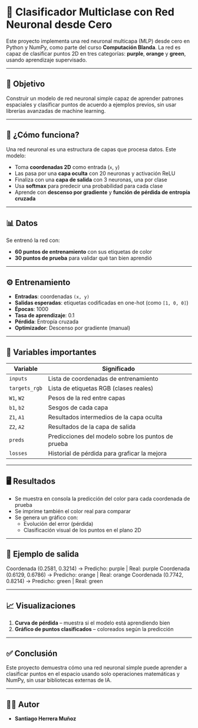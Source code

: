 # 🧠 Clasificador Multiclase con Red Neuronal desde Cero

Este proyecto implementa una red neuronal multicapa (MLP) desde cero en Python y NumPy, como parte del curso **Computación Blanda**. La red es capaz de clasificar puntos 2D en tres categorías: **purple**, **orange** y **green**, usando aprendizaje supervisado.

---

## 🎯 Objetivo

Construir un modelo de red neuronal simple capaz de aprender patrones espaciales y clasificar puntos de acuerdo a ejemplos previos, sin usar librerías avanzadas de machine learning.

---

## 🧩 ¿Cómo funciona?

Una red neuronal es una estructura de capas que procesa datos. Este modelo:

- Toma **coordenadas 2D** como entrada (`x`, `y`)
- Las pasa por una **capa oculta** con 20 neuronas y activación ReLU
- Finaliza con una **capa de salida** con 3 neuronas, una por clase
- Usa **softmax** para predecir una probabilidad para cada clase
- Aprende con **descenso por gradiente** y **función de pérdida de entropía cruzada**

---

## 📊 Datos

Se entrenó la red con:

- **60 puntos de entrenamiento** con sus etiquetas de color
- **30 puntos de prueba** para validar qué tan bien aprendió

---

## ⚙️ Entrenamiento

- **Entradas**: coordenadas `(x, y)`
- **Salidas esperadas**: etiquetas codificadas en one-hot (como `[1, 0, 0]`)
- **Épocas**: 1000
- **Tasa de aprendizaje**: 0.1
- **Pérdida**: Entropía cruzada
- **Optimizador**: Descenso por gradiente (manual)

---

## 🧠 Variables importantes

| Variable | Significado |
|----------|-------------|
| `inputs` | Lista de coordenadas de entrenamiento |
| `targets_rgb` | Lista de etiquetas RGB (clases reales) |
| `W1`, `W2` | Pesos de la red entre capas |
| `b1`, `b2` | Sesgos de cada capa |
| `Z1`, `A1` | Resultados intermedios de la capa oculta |
| `Z2`, `A2` | Resultados de la capa de salida |
| `preds` | Predicciones del modelo sobre los puntos de prueba |
| `losses` | Historial de pérdida para graficar la mejora |

---

## 🖥️ Resultados

- Se muestra en consola la predicción del color para cada coordenada de prueba
- Se imprime también el color real para comparar
- Se genera un gráfico con:
  - Evolución del error (pérdida)
  - Clasificación visual de los puntos en el plano 2D

---

## 📌 Ejemplo de salida

Coordenada (0.2581, 0.3214) → Predicho: purple | Real: purple
Coordenada (0.6129, 0.6786) → Predicho: orange | Real: orange
Coordenada (0.7742, 0.8214) → Predicho: green | Real: green


---

## 📈 Visualizaciones

1. **Curva de pérdida** – muestra si el modelo está aprendiendo bien
2. **Gráfico de puntos clasificados** – coloreados según la predicción

---

## ✅ Conclusión

Este proyecto demuestra cómo una red neuronal simple puede aprender a clasificar puntos en el espacio usando solo operaciones matemáticas y NumPy, sin usar bibliotecas externas de IA.

---

## 👨‍💻 Autor

- **Santiago Herrera Muñoz**